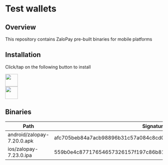 # Test wallets

## Overview

This repository contains ZaloPay pre-built binaries for mobile platforms

## Installation

Click/tap on the following button to install

<a href="itms-services://?action=download-manifest&amp;url=https://github.com/zalopay-samples/test-wallets/raw/main/ios/manifest.plist">
  <img src="https://img.shields.io/badge/-for%20iOS-blue?style=flat-square&logo=apple" height="40" />
</a>

<br />
<a href="https://github.com/zalopay-samples/test-wallets/raw/main/android/zalopay-7.20.0.apk">
<img src="https://img.shields.io/badge/-for%20Android-green?style=flat-square&logo=apple" height="40" />
</a>

<br />

## Binaries

| Path                       | Signature                                                        |
| -------------------------- | ---------------------------------------------------------------- |
| android/zalopay-7.20.0.apk | afc705beb84a7acb98896b31c57a084c8cd0388eb5f33fd7e914b7c9b56f5b37 |
| ios/zalopay-7.23.0.ipa     | 559b0e4c87717654657326157f197c86b81cda2866f4a2dd47b31c44902c1a1d |
